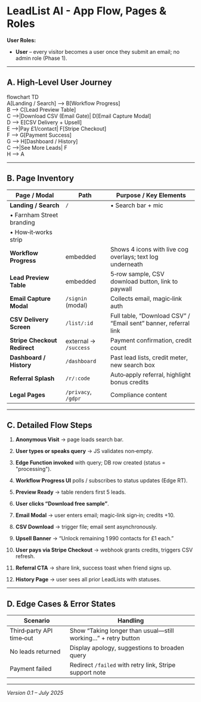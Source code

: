 # **LeadList AI \- App Flow, Pages & Roles**

**User Roles:**

* **User** – every visitor becomes a user once they submit an email; no admin role (Phase 1).

---

## **A. High‑Level User Journey**

flowchart TD  
  A\[Landing / Search\] \--\> B\[Workflow Progress\]  
  B \--\> C\[Lead Preview Table\]  
  C \--\>|Download CSV (Email Gate)| D\[Email Capture Modal\]  
  D \--\> E\[CSV Delivery \+ Upsell\]  
  E \--\>|Pay £1/contact| F\[Stripe Checkout\]  
  F \--\> G\[Payment Success\]  
  G \--\> H\[Dashboard / History\]  
  C \--\>|See More Leads| F  
  H \--\> A

---

## **B. Page Inventory**

| Page / Modal | Path | Purpose / Key Elements |
| ----- | ----- | ----- |
| **Landing / Search** | `/` | • Search bar \+ mic |
| • Farnham Street branding |  |  |
| • How‑it‑works strip |  |  |
| **Workflow Progress** | embedded | Shows 4 icons with live cog overlays; text log underneath |
| **Lead Preview Table** | embedded | 5‑row sample, CSV download button, link to paywall |
| **Email Capture Modal** | `/signin` (modal) | Collects email, magic‑link auth |
| **CSV Delivery Screen** | `/list/:id` | Full table, “Download CSV” / “Email sent” banner, referral link |
| **Stripe Checkout Redirect** | external → `/success` | Payment confirmation, credit count |
| **Dashboard / History** | `/dashboard` | Past lead lists, credit meter, new search box |
| **Referral Splash** | `/r/:code` | Auto‑apply referral, highlight bonus credits |
| **Legal Pages** | `/privacy`, `/gdpr` | Compliance content |

---

## **C. Detailed Flow Steps**

1. **Anonymous Visit** → page loads search bar.

2. **User types or speaks query** → JS validates non‑empty.

3. **Edge Function invoked** with query; DB row created (status \= "processing").

4. **Workflow Progress UI** polls / subscribes to status updates (Edge RT).

5. **Preview Ready** → table renders first 5 leads.

6. **User clicks “Download free sample”**.

7. **Email Modal** → user enters email; magic‑link sign‑in; credits \+10.

8. **CSV Download** → trigger file; email sent asynchronously.

9. **Upsell Banner** → “Unlock remaining 1 990 contacts for £1 each.”

10. **User pays via Stripe Checkout** → webhook grants credits, triggers CSV refresh.

11. **Referral CTA** → share link, success toast when friend signs up.

12. **History Page** → user sees all prior LeadLists with statuses.

---

## **D. Edge Cases & Error States**

| Scenario | Handling |
| ----- | ----- |
| Third‑party API time‑out | Show “Taking longer than usual—still working…” \+ retry button |
| No leads returned | Display apology, suggestions to broaden query |
| Payment failed | Redirect `/failed` with retry link, Stripe support note |

---

*Version 0.1 – July 2025*

